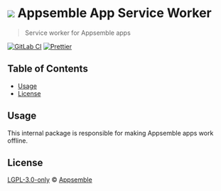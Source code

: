 # ![](https://gitlab.com/appsemble/appsemble/-/raw/0.35.7/config/assets/logo.svg) Appsemble App Service Worker

> Service worker for Appsemble apps

[![GitLab CI](https://gitlab.com/appsemble/appsemble/badges/0.35.7/pipeline.svg)](https://gitlab.com/appsemble/appsemble/-/releases/0.35.7)
[![Prettier](https://img.shields.io/badge/code_style-prettier-ff69b4.svg)](https://prettier.io)

## Table of Contents

- [Usage](#usage)
- [License](#license)

## Usage

This internal package is responsible for making Appsemble apps work offline.

## License

[LGPL-3.0-only](https://gitlab.com/appsemble/appsemble/-/blob/0.35.7/LICENSE.md) ©
[Appsemble](https://appsemble.com)
